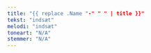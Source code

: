 ```yaml
---
title: "{{ replace .Name "-" " " | title }}"
tekst: "indsæt"
melodi: "indsæt"
toneart: "N/A"
stemmer: "N/A"
---
```

